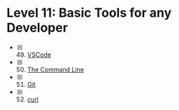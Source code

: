 # Level 11: Basic Tools for any Developer

- [x] 49. [VSCode](./49-vscode.md)
- [x] 50. [The Command Line](./50-cli.md)
- [x] 51. [Git](./51.git.md)
- [x] 52. [curl](./52-curl.md)
